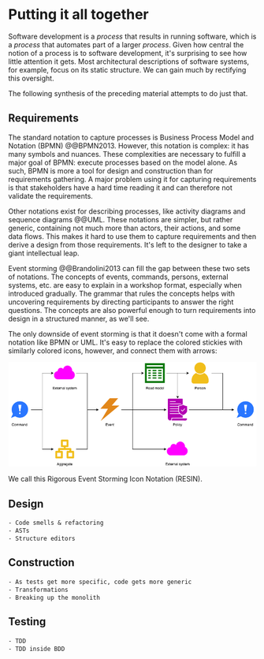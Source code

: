 # Putting it all together

Software development is a _process_ that results in running software, which is a _process_ that automates part of a
larger _process_.
Given how central the notion of a process is to software development, it's surprising to see how little attention it
gets.
Most architectural descriptions of software systems, for example, focus on its static structure.
We can gain much by rectifying this oversight.

The following synthesis of the preceding material attempts to do just that.


## Requirements

The standard notation to capture processes is Business Process Model and Notation (BPMN) @@BPMN2013.
However, this notation is complex: it has many symbols and nuances.
These complexities are necessary to fulfill a major goal of BPMN: execute processes based on the model alone.
As such, BPMN is more a tool for design and construction than for requirements gathering.
A major problem using it for capturing requirements is that stakeholders have a hard time reading it and can therefore
not validate the requirements.

Other notations exist for describing processes, like activity diagrams and sequence diagrams @@UML.
These notations are simpler, but rather generic, containing not much more than actors, their actions, and some data
flows.
This makes it hard to use them to capture requirements and then derive a design from those requirements.
It's left to the designer to take a giant intellectual leap.

Event storming @@Brandolini2013 can fill the gap between these two sets of notations.
The concepts of events, commands, persons, external systems, etc. are easy to explain in a workshop format,
especially when introduced gradually.
The grammar that rules the concepts helps with uncovering requirements by directing participants to answer the right
questions.
The concepts are also powerful enough to turn requirements into design in a structured manner, as we'll see.

The only downside of event storming is that it doesn't come with a formal notation like BPMN or UML.
It's easy to replace the colored stickies with similarly colored icons, however, and connect them with arrows:

![RESIN](resin.png)

We call this Rigorous Event Storming Icon Notation (RESIN).


## Design

```admonish info "Ideas"
- Code smells & refactoring
- ASTs
- Structure editors
```

## Construction

```admonish info "Ideas"
- As tests get more specific, code gets more generic
- Transformations
- Breaking up the monolith
```

## Testing

```admonish info "Ideas"
- TDD
- TDD inside BDD
```
